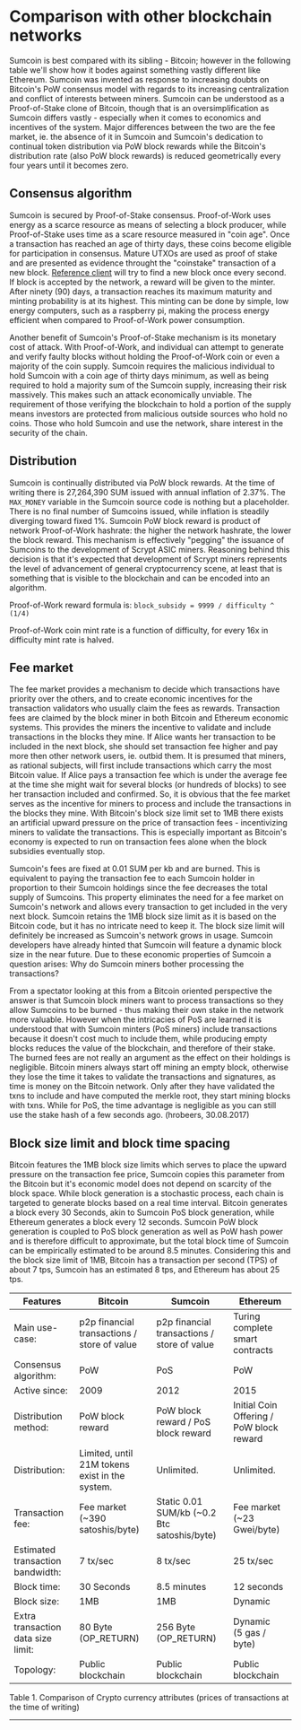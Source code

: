 # Comparison with other blockchain networks

Sumcoin is best compared with its sibling - Bitcoin; however in the following table we'll show how it bodes against something vastly different like Ethereum. Sumcoin was invented as response to increasing doubts on Bitcoin's PoW consensus model with regards to its increasing centralization and conflict of interests between miners. Sumcoin can be understood as a Proof-of-Stake clone of Bitcoin, though that is an oversimplification as Sumcoin differs vastly - especially when it comes to economics and incentives of the system.
Major differences between the two are the fee market, ie. the absence of it in Sumcoin and Sumcoin's dedication to continual token distribution via PoW block rewards while the Bitcoin's distribution rate (also PoW block rewards) is reduced geometrically every four years until it becomes zero.

## Consensus algorithm

Sumcoin is secured by Proof-of-Stake consensus. Proof-of-Work uses energy as a scarce resource as means of selecting a block producer, while Proof-of-Stake uses time as a scare resource measured in "coin age". Once a transaction has reached an age of thirty days, these coins become eligible for participation in consensus. Mature UTXOs are used as proof of stake and are presented as evidence throught the "coinstake" transaction of a new block. [Reference client](https://github.com/sumcoin-labs/sumcoin) will try to find a new block once every second. If block is accepted by the network, a reward will be given to the minter. After ninety (90) days, a transaction reaches its maximum maturity and minting probability is at its highest. This minting can be done by simple, low energy computers, such as a raspberry pi, making the process energy efficient when compared to Proof-of-Work power consumption.

Another benefit of Sumcoin's Proof-of-Stake mechanism is its monetary cost of attack. With Proof-of-Work, and individual can attempt to generate and verify faulty blocks without holding the Proof-of-Work coin or even a majority of the coin supply. Sumcoin requires the  malicious individual to hold Sumcoin with a coin age of thirty days minimum, as well as being required to hold a majority sum of the Sumcoin supply, increasing their risk massively. This makes such an attack economically unviable. The requirement of those verifying the blockchain to hold a portion of the supply means investors are protected from malicious outside sources who hold no coins.  Those who hold Sumcoin and use the network, share interest in the security of the chain.

## Distribution

Sumcoin is continually distributed via PoW block rewards. At the time of writing there is 27,264,390 SUM issued with annual inflation of 2.37%.
The `MAX_MONEY` variable in the Sumcoin source code is nothing but a placeholder.
There is no final number of Sumcoins issued, while inflation is steadily diverging toward fixed 1%.
Sumcoin PoW block reward is product of network Proof-of-Work hashrate: the higher the network hashrate, the lower the block reward.
This mechanism is effectively "pegging" the issuance of Sumcoins to the development of Scrypt ASIC miners. Reasoning behind this decision is that it's expected that development of Scrypt miners represents the level of advancement of general cryptocurrency scene, at least that is something that is visible to the blockchain and can be encoded into an algorithm.

Proof-of-Work reward formula is: `block_subsidy = 9999 / difficulty ^ (1/4)`

Proof-of-Work coin mint rate is a function of difficulty, for every 16x in difficulty mint rate is halved.

## Fee market

The fee market provides a mechanism to decide which transactions have priority over the others, and to create economic incentives for the transaction validators who usually claim the fees as rewards. Transaction fees are claimed by the block miner in both Bitcoin and Ethereum economic systems. This provides the miners the incentive to validate and include transactions in the blocks they mine. If Alice wants her transaction to be included in the next block, she should set transaction fee higher and pay more then other network users, ie. outbid them. It is presumed that miners, as rational subjects, will first include transactions which carry the most Bitcoin value. If Alice pays a transaction fee which is under the average fee at the time she might wait for several blocks (or hundreds of blocks) to see her transaction included and confirmed. So, it is obvious that the fee market serves as the incentive for miners to process and include the transactions in the blocks they mine.
With Bitcoin's block size limit set to 1MB there exists an artificial upward pressure on the price of transaction fees - incentivizing miners to validate the transactions. This is especially important as Bitcoin's economy is expected to run on transaction fees alone when the block subsidies eventually stop.

Sumcoin's fees are fixed at 0.01 SUM per kb and are burned. This is equivalent to paying the transaction fee to each Sumcoin holder in proportion to their Sumcoin holdings since the fee decreases the total supply of Sumcoins. This property eliminates the need for a fee market on Sumcoin's network and allows every transaction to get included in the very next block. Sumcoin retains the 1MB block size limit as it is based on the Bitcoin code, but it has no intricate need to keep it. The block size limit will definitely be increased as Sumcoin's network grows in usage. Sumcoin developers have already hinted that Sumcoin will feature a dynamic block size in the near future.
Due to these economic properties of Sumcoin a question arises: Why do Sumcoin miners bother processing the transactions?

From a spectator looking at this from a Bitcoin oriented perspective the answer is that Sumcoin block miners want to process transactions so they allow Sumcoins to be burned - thus making their own stake in the network more valuable.
However when the intricacies of PoS are learned it is understood that with Sumcoin minters (PoS miners) include transactions because it doesn't cost much to include them, while producing empty blocks reduces the value of the blockchain, and therefore of their stake. The burned fees are not really an argument as the effect on their holdings is negligible.
Bitcoin miners always start off mining an empty block, otherwise they lose the time it takes to validate the transactions and signatures, as time is money on the Bitcoin network. Only after they have validated the txns to include and have computed the merkle root, they start mining blocks with txns.
While for PoS, the time advantage is negligible as you can still use the stake hash of a few seconds ago. (hrobeers, 30.08.2017)

## Block size limit and block time spacing

Bitcoin features the 1MB block size limits which serves to place the upward pressure on the transaction fee price, Sumcoin copies this parameter from the Bitcoin but it's economic model does not depend on scarcity of the block space.
While block generation is a stochastic process, each chain is targeted to generate blocks based on a real time interval. Bitcoin generates a block every 30 Seconds, akin to Sumcoin PoS block generation, while Ethereum generates a block every 12 seconds.  Sumcoin PoW block generation is coupled to PoS block generation as well as PoW hash power and is therefore difficult to approximate, but the total block time of Sumcoin can be empirically estimated to be around 8.5 minutes. Considering this and the block size limit of 1MB, Bitcoin has a transaction per second (TPS) of about 7 tps, Sumcoin has an estimated 8 tps, and Ethereum has about 25 tps.

<table>
<thead>
<tr>
<th>Features</th>
<th>Bitcoin</th>
<th>Sumcoin</th>
<th>Ethereum</th>
</tr>
</thead>
<tbody>
<tr>
<td>Main use-case:</td>
<td>p2p financial transactions / store of value</td>
<td>p2p financial transactions / store of value</td>
<td>Turing complete smart contracts</td>
</tr>
<tr>
<td>Consensus algorithm:</td>
<td>PoW</td>
<td>PoS</td>
<td>PoW</td>
</tr>
<tr>
<td>Active since:</td>
<td>2009</td>
<td>2012</td>
<td>2015</td>
</tr>
</tr>
<tr>
<td>Distribution method:</td>
<td>PoW block reward</td>
<td>PoW block reward / PoS block reward</td>
<td>Initial Coin Offering / PoW block reward</td>
</tr>
<tr>
<td>Distribution:</td>
<td>Limited, until 21M tokens exist in the system.</td>
<td>Unlimited.</td>
<td>Unlimited.</td>
</tr>
</tr>
<tr>
<td>Transaction fee:</td>
<td>Fee market (~390 satoshis/byte)</td>
<td>Static 0.01 SUM/kb (~0.2 Btc satoshis/byte)</td>
<td>Fee market (~23 Gwei/byte)</td>
</tr>
<tr>
<td>Estimated transaction bandwidth:</td>
<td>7 tx/sec</td>
<td>8 tx/sec</td>
<td>25 tx/sec</td>
</tr>
<tr>
<td>Block time:</td>
<td>30 Seconds</td>
<td>8.5 minutes</td>
<td>12 seconds</td>
</tr>
<tr>
<td>Block size:</td>
<td>1MB</td>
<td>1MB</td>
<td>Dynamic</td>
</tr>
<tr>
<td>Extra transaction data size limit:</td>
<td>80 Byte<br />(OP_RETURN)</td>
<td>256 Byte<br />(OP_RETURN)</td>
<td>Dynamic<br />(5 gas / byte)</td>
</tr>
<tr>
<td>Topology:</td>
<td>Public blockchain</td>
<td>Public blockchain</td>
<td>Public blockchain</td>
</tr>
</tbody>
</table>
Table 1. Comparison of Crypto currency attributes
(prices of transactions at the time of writing)

---
